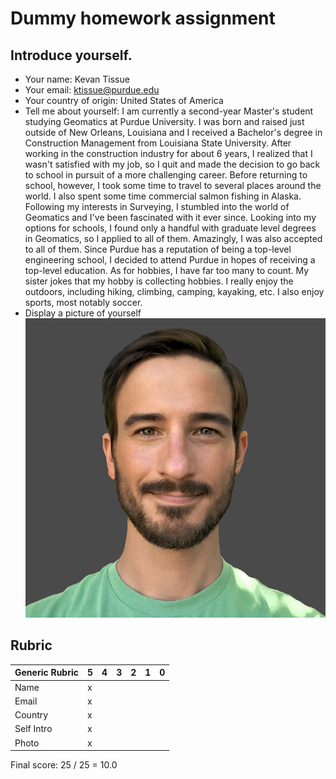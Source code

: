 # Dummy homework assignment

## Introduce yourself.

* Your name: Kevan Tissue
* Your email: ktissue@purdue.edu
* Your country of origin: United States of America
* Tell me about yourself: I am currently a second-year Master's student studying Geomatics at Purdue University. I was born and raised just outside of New Orleans, Louisiana and I received a Bachelor's degree in Construction Management from Louisiana State University. After working in the construction industry for about 6 years, I realized that I wasn't satisfied with my job, so I quit and made the decision to go back to school in pursuit of a more challenging career. Before returning to school, however, I took some time to travel to several places around the world. I also spent some time commercial salmon fishing in Alaska. Following my interests in Surveying, I stumbled into the world of Geomatics and I've been fascinated with it ever since. Looking into my options for schools, I found only a handful with graduate level degrees in Geomatics, so I applied to all of them. Amazingly, I was also accepted to all of them. Since Purdue has a reputation of being a top-level engineering school, I decided to attend Purdue in hopes of receiving a top-level education. As for hobbies, I have far too many to count. My sister jokes that my hobby is collecting hobbies. I really enjoy the outdoors, including hiking, climbing, camping, kayaking, etc. I also enjoy sports, most notably soccer.
* Display a picture of yourself  
![kevan](kevan2.jpg)
## Rubric

| Generic Rubric | 5   | 4   | 3   | 2   | 1   | 0   |
| -------------- | --- | --- | --- | --- | --- | --- |
| Name           | x   |     |     |     |     |     |
| Email          | x   |     |     |     |     |     |
| Country        | x   |     |     |     |     |     |
| Self Intro     | x   |     |     |     |     |     |
| Photo          | x   |     |     |     |     |     |

Final score: 25 / 25 = 10.0
